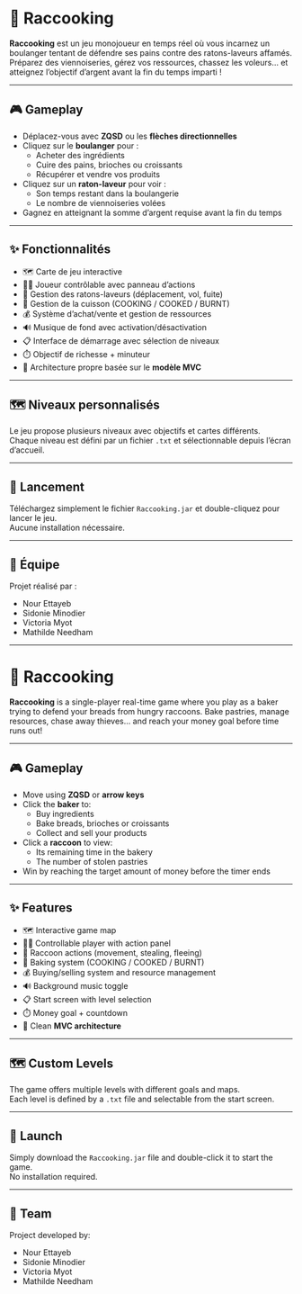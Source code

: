 # 🥖 Raccooking

**Raccooking** est un jeu monojoueur en temps réel où vous incarnez un boulanger tentant de défendre ses pains contre des ratons-laveurs affamés. Préparez des viennoiseries, gérez vos ressources, chassez les voleurs… et atteignez l’objectif d’argent avant la fin du temps imparti !

---

## 🎮 Gameplay

- Déplacez-vous avec **ZQSD** ou les **flèches directionnelles**
- Cliquez sur le **boulanger** pour :
  - Acheter des ingrédients
  - Cuire des pains, brioches ou croissants
  - Récupérer et vendre vos produits
- Cliquez sur un **raton-laveur** pour voir :
  - Son temps restant dans la boulangerie
  - Le nombre de viennoiseries volées
- Gagnez en atteignant la somme d’argent requise avant la fin du temps

---

## ✨ Fonctionnalités

- 🗺️ Carte de jeu interactive
- 👨‍🍳 Joueur contrôlable avec panneau d’actions
- 🦝 Gestion des ratons-laveurs (déplacement, vol, fuite)
- 🥐 Gestion de la cuisson (COOKING / COOKED / BURNT)
- 💰 Système d’achat/vente et gestion de ressources
- 🔊 Musique de fond avec activation/désactivation
- 📋 Interface de démarrage avec sélection de niveaux
- ⏱️ Objectif de richesse + minuteur
- 🧠 Architecture propre basée sur le **modèle MVC**

---

## 🗺️ Niveaux personnalisés

Le jeu propose plusieurs niveaux avec objectifs et cartes différents.  
Chaque niveau est défini par un fichier `.txt` et sélectionnable depuis l’écran d’accueil.

---

## 🚀 Lancement

Téléchargez simplement le fichier `Raccooking.jar` et double-cliquez pour lancer le jeu.  
Aucune installation nécessaire.

---

## 👥 Équipe

Projet réalisé par :
- Nour Ettayeb  
- Sidonie Minodier  
- Victoria Myot  
- Mathilde Needham  

---

# 🥖 Raccooking

**Raccooking** is a single-player real-time game where you play as a baker trying to defend your breads from hungry raccoons. Bake pastries, manage resources, chase away thieves… and reach your money goal before time runs out!

---

## 🎮 Gameplay

- Move using **ZQSD** or **arrow keys**
- Click the **baker** to:
  - Buy ingredients
  - Bake breads, brioches or croissants
  - Collect and sell your products
- Click a **raccoon** to view:
  - Its remaining time in the bakery
  - The number of stolen pastries
- Win by reaching the target amount of money before the timer ends

---

## ✨ Features

- 🗺️ Interactive game map
- 👨‍🍳 Controllable player with action panel
- 🦝 Raccoon actions (movement, stealing, fleeing)
- 🥐 Baking system (COOKING / COOKED / BURNT)
- 💰 Buying/selling system and resource management
- 🔊 Background music toggle
- 📋 Start screen with level selection
- ⏱️ Money goal + countdown
- 🧠 Clean **MVC architecture**

---

## 🗺️ Custom Levels

The game offers multiple levels with different goals and maps.  
Each level is defined by a `.txt` file and selectable from the start screen.

---

## 🚀 Launch

Simply download the `Raccooking.jar` file and double-click it to start the game.  
No installation required.

---

## 👥 Team

Project developed by:
- Nour Ettayeb  
- Sidonie Minodier  
- Victoria Myot  
- Mathilde Needham  
